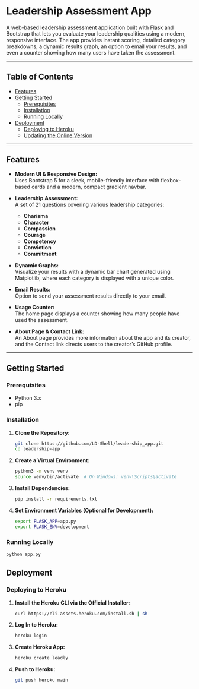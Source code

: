 # Leadership Assessment App

A web-based leadership assessment application built with Flask and Bootstrap that lets you evaluate your leadership qualities using a modern, responsive interface. The app provides instant scoring, detailed category breakdowns, a dynamic results graph, an option to email your results, and even a counter showing how many users have taken the assessment.

---

## Table of Contents

- [Features](#features)
- [Getting Started](#getting-started)
  - [Prerequisites](#prerequisites)
  - [Installation](#installation)
  - [Running Locally](#running-locally)
- [Deployment](#deployment)
  - [Deploying to Heroku](#deploying-to-heroku)
  - [Updating the Online Version](#updating-the-online-version)

---

## Features

- **Modern UI & Responsive Design:**  
  Uses Bootstrap 5 for a sleek, mobile-friendly interface with flexbox-based cards and a modern, compact gradient navbar.

- **Leadership Assessment:**  
  A set of 21 questions covering various leadership categories:
  - **Charisma**
  - **Character**
  - **Compassion**
  - **Courage**
  - **Competency**
  - **Conviction**
  - **Commitment**

- **Dynamic Graphs:**  
  Visualize your results with a dynamic bar chart generated using Matplotlib, where each category is displayed with a unique color.

- **Email Results:**  
  Option to send your assessment results directly to your email.

- **Usage Counter:**  
  The home page displays a counter showing how many people have used the assessment.

- **About Page & Contact Link:**  
  An About page provides more information about the app and its creator, and the Contact link directs users to the creator’s GitHub profile.

---

## Getting Started

### Prerequisites

- Python 3.x
- pip

### Installation

1. **Clone the Repository:**

   ```bash
   git clone https://github.com/LD-Shell/leadership_app.git
   cd leadership-app
   
2. **Create a Virtual Environment:**

   ```bash
   python3 -m venv venv
   source venv/bin/activate  # On Windows: venv\Scripts\activate

3. **Install Dependencies:**

   ```bash
   pip install -r requirements.txt

4. **Set Environment Variables (Optional for Development):**

   ```bash
   export FLASK_APP=app.py
   export FLASK_ENV=development

### Running Locally

   ```bash
   python app.py
   ```
   
   
## Deployment

### Deploying to Heroku

1. **Install the Heroku CLI via the Official Installer:**

   ```bash
   curl https://cli-assets.heroku.com/install.sh | sh
   ```


2. **Log In to Heroku:**

   ```bash
   heroku login
   ```

3. **Create Heroku App:**

   ```bash
   heroku create leadly
   ```

4. **Push to Heroku:**

   ```bash
   git push heroku main
   ```